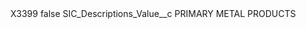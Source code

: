 <?xml version="1.0" encoding="UTF-8"?>
<CustomMetadata xmlns="http://soap.sforce.com/2006/04/metadata" xmlns:xsi="http://www.w3.org/2001/XMLSchema-instance" xmlns:xsd="http://www.w3.org/2001/XMLSchema">
    <label>X3399</label>
    <protected>false</protected>
    <values>
        <field>SIC_Descriptions_Value__c</field>
        <value xsi:type="xsd:string">PRIMARY METAL PRODUCTS</value>
    </values>
</CustomMetadata>
